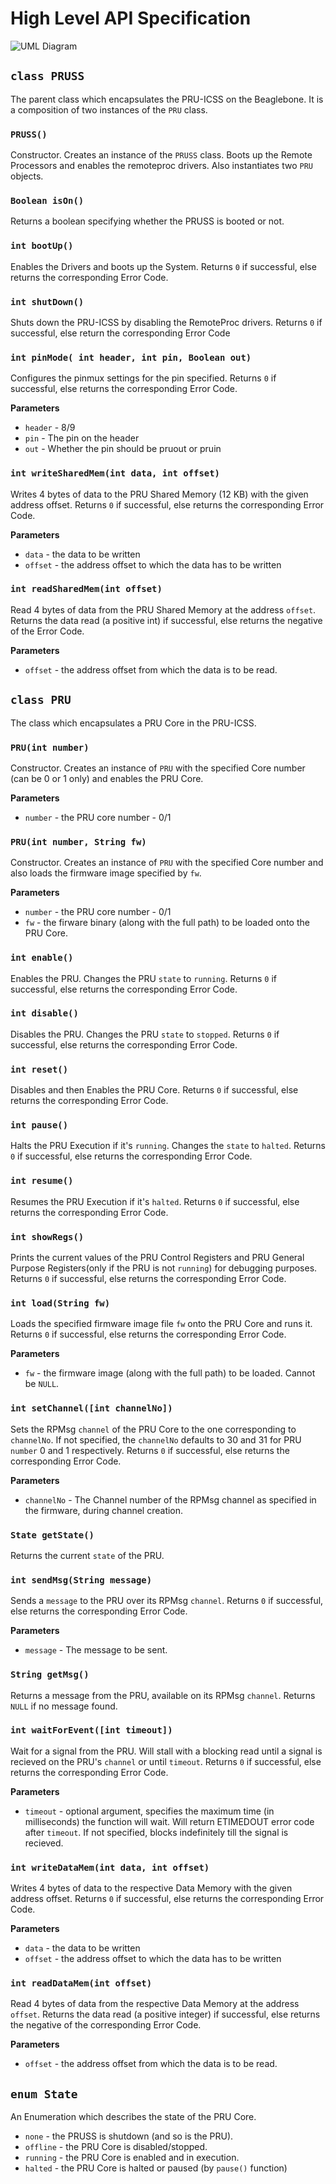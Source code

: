 # High Level API Specification

![UML Diagram](https://raw.githubusercontent.com/MuneebMohammed/PRUSS-Bindings/master/Documentation/uml_modified.png)
 
## `class PRUSS`
The parent class which encapsulates the PRU-ICSS on the Beaglebone. It is a composition of two instances of the `PRU` class.
### `PRUSS()`
Constructor. Creates an instance of the `PRUSS` class. Boots up the Remote Processors and enables the remoteproc drivers. Also instantiates two `PRU` objects.
### `Boolean isOn()`
Returns a boolean specifying whether the PRUSS is booted or not.
### `int bootUp()`
Enables the Drivers and boots up the System. Returns `0` if successful, else returns the corresponding Error Code.
### `int shutDown()`
Shuts down the PRU-ICSS by disabling the RemoteProc drivers. Returns `0` if successful, else return the corresponding Error Code
### `int pinMode( int header, int pin, Boolean out)`
Configures the pinmux settings for the pin specified. Returns `0` if successful, else returns the corresponding Error Code.

**Parameters**
* `header` - 8/9
* `pin` - The pin on the header
* `out` - Whether the pin should be pruout or pruin
### `int writeSharedMem(int data, int offset)`
Writes 4 bytes of data to the PRU Shared Memory (12 KB) with the given address offset. Returns `0` if successful, else returns the corresponding Error Code.

**Parameters**
* `data` - the data to be written
* `offset` - the address offset to which the data has to be written

### `int readSharedMem(int offset)`
Read 4 bytes of data from the PRU Shared Memory at the address `offset`. Returns the data read (a positive int) if successful, else returns the negative of the Error Code.

**Parameters**
* `offset` - the address offset from which the data is to be read.

## `class PRU`
The class which encapsulates a PRU Core in the PRU-ICSS.
### `PRU(int number)`
Constructor. Creates an instance of `PRU` with the specified Core number (can be 0 or 1 only) and enables the PRU Core.

**Parameters**
* `number` - the PRU core number - 0/1

### `PRU(int number, String fw)`
Constructor. Creates an instance of `PRU` with the specified Core number and also loads the firmware image specified by `fw`.

**Parameters**
* `number` - the PRU core number - 0/1
* `fw` - the firware binary (along with the full path) to be loaded onto the PRU Core.

### `int enable()`
Enables the PRU. Changes the PRU `state` to `running`. Returns `0` if successful, else returns the corresponding Error Code.

### `int disable()`
Disables the PRU. Changes the PRU `state` to `stopped`. Returns `0` if successful, else returns the corresponding Error Code.

### `int reset()`
Disables and then Enables the PRU Core. Returns `0` if successful, else returns the corresponding Error Code.

### `int pause()`
Halts the PRU Execution if it's `running`. Changes the `state` to `halted`. Returns `0` if successful, else returns the corresponding Error Code.

### `int resume()`
Resumes the PRU Execution if it's `halted`. Returns `0` if successful, else returns the corresponding Error Code.

### `int showRegs()`
Prints the current values of the PRU Control Registers and PRU General Purpose Registers(only if the PRU is not `running`) for debugging purposes. Returns `0` if successful, else returns the corresponding Error Code.

### `int load(String fw)`
Loads the specified firmware image file `fw` onto the PRU Core and runs it. Returns `0` if successful, else returns the corresponding Error Code.

**Parameters**
* `fw` - the firmware image (along with the full path) to be loaded. Cannot be `NULL`.

### `int setChannel([int channelNo])`
Sets the RPMsg `channel` of the PRU Core to the one corresponding to `channelNo`. If not specified, the `channelNo` defaults to 30 and 31 for PRU `number` 0 and 1 respectively. Returns `0` if successful, else returns the corresponding Error Code.

**Parameters**
* `channelNo` - The Channel number of the RPMsg channel as specified in the firmware, during channel creation.

### `State getState()`
Returns the current `state` of the PRU.

### `int sendMsg(String message)`
Sends a `message` to the PRU over its RPMsg `channel`. Returns `0` if successful, else returns the corresponding Error Code.

**Parameters**
* `message` - The message to be sent.

### `String getMsg()`
Returns a message from the PRU, available on its RPMsg `channel`. Returns `NULL` if no message found.

### `int waitForEvent([int timeout])`
Wait for a signal from the PRU. Will stall with a blocking read until a signal is recieved on the PRU's `channel` or until `timeout`. Returns `0` if successful, else returns the corresponding Error Code.

**Parameters**
* `timeout` - optional argument, specifies the maximum time (in milliseconds) the function will wait. Will return ETIMEDOUT error code after `timeout`. If not specified, blocks indefinitely till the signal is recieved.

### `int writeDataMem(int data, int offset)`
Writes 4 bytes of data to the respective Data Memory with the given address offset. Returns `0` if successful, else returns the corresponding Error Code.

**Parameters**
* `data` - the data to be written
* `offset` - the address offset to which the data has to be written

### `int readDataMem(int offset)`
Read 4 bytes of data from the respective Data Memory at the address `offset`. Returns the data read (a positive integer) if successful, else returns the negative of the corresponding Error Code.

**Parameters**
* `offset` - the address offset from which the data is to be read.

## `enum State`
An Enumeration which describes the state of the PRU Core.
* `none` - the PRUSS is shutdown (and so is the PRU).
* `offline` - the PRU Core is disabled/stopped.
* `running` - the PRU Core is enabled and in execution.
* `halted` - the PRU Core is halted or paused (by `pause()` function)
